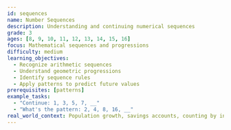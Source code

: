 ```yaml
---
id: sequences
name: Number Sequences
description: Understanding and continuing numerical sequences
grade: 3
ages: [8, 9, 10, 11, 12, 13, 14, 15, 16]
focus: Mathematical sequences and progressions
difficulty: medium
learning_objectives:
  - Recognize arithmetic sequences
  - Understand geometric progressions
  - Identify sequence rules
  - Apply patterns to predict future values
prerequisites: [patterns]
example_tasks:
  - "Continue: 1, 3, 5, 7, __"
  - "What's the pattern: 2, 4, 8, 16, __"
real_world_context: Population growth, savings accounts, counting by intervals
---
```

